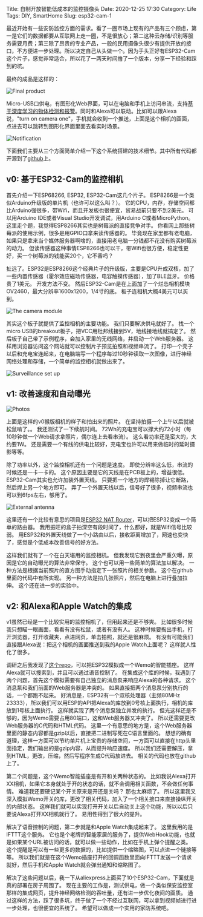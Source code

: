 Title: 自制开放智能低成本的监控摄像头
Date: 2020-12-25 17:30
Category: Life
Tags: DIY, SmartHome
Slug: esp32-cam-1

最近开始有一些安防监控方面的需求。看了一圈市场上现有的产品有三个顾虑，第一是它们的数据都要从互联网上走一圈，不是很放心；第二这种云存储/识别等服务需要月费；第三除了昂贵的专业产品，一般的民用摄像头很少有提供开放的接口，不方便进一步处理。所以决定自己从头做一个。因为手头正好有ESP32-Cam这个片子，感觉非常适合，所以花了一两天时间撸了一个版本，分享一下经验和踩到的坑。

最终的成品是这样的：

![Final product](/images/esp32_cam_case.jpg)

Micro-USB口供电，有图形化Web界面，可以在电脑和手机上访问串流，支持[基于深度学习的物体检测和报警](http://grapeot.me/raspberry-pi-object-detection.html)。同时和Alexa可以联动。比如可以跟Alexa说，"turn on camera one"，手机就会收到一个推送，上面是这个相机的画面，点进去可以跳转到图形化界面里面去看实时场景。

![Notification](/images/esp32_cam_notification.jpg)

下面我们主要从三个方面简单介绍一下这个系统搭建的技术细节。其中所有代码都开源到了[github](https://github.com/grapeot/alexa-esp32-cam)上。

## v0: 基于ESP32-Cam的监控相机

首先介绍一下ESP68266, ESP32, ESP32-Cam这几个片子。
ESP8266是一个类似Arduino升级版的单片机（也许可以这么叫？）。
它的CPU，内存，存储空间都比Arduino强很多，带Wifi，而且开发板也很便宜，贸易战前只要不到2美元。
可以用Arduino IDE或者Visual Studio开发调试，用Arduino C或者MicroPython。
这里走个题，我觉得ESP8266其实也是树莓派的直接竞争对手。
你看网上那些树莓派的使用示例，很多是用GPIO口拿来读传感器的。
毕竟现在家里都有老电脑，如果只是拿来当个媒体服务器啊啥的，直接用老电脑一分钱都不花没有购买树莓派的动力。
但读传感器这种事情ESP8266也可以干，带Wifi也很方便，稳定性更好，买一个树莓派的钱能买20个，它不香吗？

扯远了。ESP32是ESP8266这个经典片子的升级版，主要是CPU升成双核，加了一些内置传感器（霍尔效应磁场传感器，电容触摸传感器），加了BLE蓝牙。
价格贵了1美元。
开发方法不变。
然后ESP32-Cam是在上面加了一个烂怂相机模块OV2460，最大分辨率1600x1200，1/4寸的底。
板子连相机大概4美元可以买到。

![The camera module](/images/esp32_cam_module.JPG)

其实这个板子就提供了监控相机的主要功能。
我们只要解决供电就好了。
找一个micro USB的breakout板子，把VCC用杜邦线接到5V，地线接地线就搞定了。
然后板子自己带了示例程序，会加入家里的无线网络，并启动一个Web服务器。
这样用浏览器访问这个网站就可以控制片子预览拍照和视频串流了。
打印一个壳子以后和充电宝连起来，在电脑端写一个程序每过10秒钟读取一次图像，进行神经网络处理和存储，一个简单的监控相机就做出来了。

![Surveillance set up](/images/esp32_cam_mounted.jpg)

## v1: 改善速度和自动曝光

![Photos](/images/esp32_cam_squirrel.jpg)

上面是这样的v0猴版相机的样子和拍出来的照片。
在坚持拍摄一个上午以后就被松鼠啃了。。
我还测试了一下续航时间。
72Wh的充电宝可以撑大约72小时（每10秒钟做一个Web请求拿照片，偶尔连上去看串流）。
这么看功率还是蛮大的，大约要1W。
还是需要一个有线的供电比较好，充电宝也许可以用来做临时的延时摄影等等。

除了功率以外，这个监控相机还有一个问题是速度。
即使分辨率这么低，串流的时候还是一卡一卡的。
这个原因主要是它的天线是在PCB板上的，增益很低。
ESP32-Cam其实也允许加装外置天线。
只要把一个地方的焊锡除掉让它断路，然后焊上另一个地方即可。
弄了一个外置天线以后，信号好了很多，视频串流也可以到6fps左右，够用了。

![External antenna](/images/esp32_cam_external_antenna.jpg)

这里还有一个比较有意思的项目是[ESP32 NAT Router](https://github.com/martin-ger/esp32_nat_router)，可以把ESP32变成一个简单的路由器。
我用振旺的盒子拍深空有段时间了，什么都好，就是Wifi信号比较弱。
用ESP32和外置天线做了一个小路由以后，接收距离增加了，网速也变快了，感觉是个低成本改善信号的好方法。

这样我们就有了一个在白天堪用的监控相机。
但我发现它到夜里会严重欠曝，原因是它的自动曝光的算法非常保守。
这个也可以用一些简单的算法加以解决。
一种方法是根据当前照片的直方图手动指定下一张照片的相关参数。
这个在github里面的代码中有所实现。
另一种方法是拍几张照片，然后在电脑上进行叠加拉伸。
这个还在进一步的实验中。

## v2: 和Alexa和Apple Watch的集成

v1虽然已经是一个比较实用的监控相机了，但用起来还是不够爽。
比如很多时候我只想瞄一眼画面，看看有没有松鼠，或者有没有人。
这种时候要掏出手机，打开浏览器，打开收藏夹，点进网页，单击拍照，就还是很麻烦。
有没有可能我们直接跟Alexa说：把这个相机的画面推送到我的Apple Watch上面呢？
这样就人性化了很多。

调研之后我发现了[这个repo](https://github.com/igorantolic/esp32-alexa-wemo-emulator)，可以把ESP32模拟成一个Wemo的智能插座。
这样Alexa就可以搜索到，并且可以通过语音控制了。
在集成这个库的时候，我遇到了两个问题，首先这个模拟需要有自己独立的消息泵来响应Alexa的各种请求。
这个消息泵和我们前面的Web服务器是冲突的。
如果直接把两个消息泵分别执行的话，一个都跑不起来。
好消息是，ESP32有一个双核处理器（主频80MHz 23333），所以我们可以用ESP的API把Alexa的库放到0号核上面执行，相机的库放到1号核上面执行。
这样就实现了两个消息泵独立并发的执行。
但光这样还是不够的，因为Wemo需要占用80端口，这和Web服务器又冲突了。
所以还需要更改Web服务器的C代码和HTML代码。
这里一个有意思的地方是，这个Web服务器里面的静态内容都是gzip以后，直接把二进制写死在C语言里面的。
想想的确有道理，这样一方面可以节约单片机上宝贵的存储空间，一方面可以直接在http头里面指定，我们输出的是gzip内容，从而提升响应速度。
所以我们还需要解压，拿到HTML，更改，压缩，然后写程序生成C代码放进去。
相关的代码也放在github上了。

第二个问题是，这个Wemo智能插座是有开和关两种状态的。
比如我说Alexa打开XX相机，如果它本身就处于开的状态的话，就不会调用相关函数，不会做任何事情。
难道我还要硬记某个开关原来是开还是关吗？
那也太麻烦了。
所以这里我又深入模拟Wemo开关的库，更改了相关代码，加入了一个相关接口来直接操纵开关的内部状态。
这样我们就可以实现打开开关以后自动关上这个功能，所以以后只要说Alexa打开XX相机就行了。
易用性得到了很大的提升。

解决了语音控制的问题，第二步就是和Apple Watch集成起来了。
这里我用的是IFTTT这个服务。
它也是个老牌的智能家居的服务了，提供WebHook功能，也就是如果某个URL被访问的话，就可以做一些动作，比如在手机上弹个提醒之类。
这个提醒是可以有一些更多的数据的，比如提供一个缩略图，可以点进一个链接等等。
所以我们就是在这个Wemo插座打开的回调函数里面向IFTTT发送一个请求就好，然后手机和Apple Watch就会弹出通知和缩略图了。

解决了这些问题以后，我一下从aliexpress上面买了10个ESP32-Cam，下面就是真的部署在房子周围了。
现在主要的工作是，测试供电，做一个类似保安监控室那样的集成网页，提升神经网络检测的吞吐量，还有进一步优化夜间的画质。
通过这样的方法，踩了很多坑，终于做了一个不经过互联网，可以拿到视频帧进行进一步处理，也很便宜的系统了。
希望可以做成一个实用的家防系统吧。